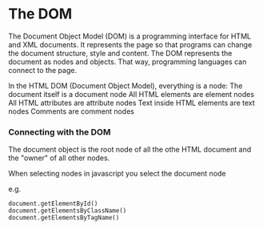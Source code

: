 # The DOM
The Document Object Model (DOM) is a programming interface for HTML and XML documents. It represents the page so that programs can change the document structure, style and content. The DOM represents the document as nodes and objects. That way, programming languages can connect to the page.

In the HTML DOM (Document Object Model), everything is a node:
The document itself is a document node
All HTML elements are element nodes
All HTML attributes are attribute nodes
Text inside HTML elements are text nodes
Comments are comment nodes

### Connecting with the DOM
The document object is the root node of all the othe HTML document and the "owner" of all other nodes.

When selecting nodes in javascript you select the document node

e.g.
```
document.getElementById()
document.getElementsByClassName()
document.getElementsByTagName()
```
